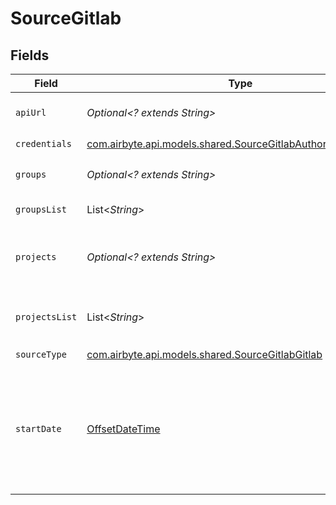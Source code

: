 # SourceGitlab


## Fields

| Field                                                                                                                                                                                                          | Type                                                                                                                                                                                                           | Required                                                                                                                                                                                                       | Description                                                                                                                                                                                                    | Example                                                                                                                                                                                                        |
| -------------------------------------------------------------------------------------------------------------------------------------------------------------------------------------------------------------- | -------------------------------------------------------------------------------------------------------------------------------------------------------------------------------------------------------------- | -------------------------------------------------------------------------------------------------------------------------------------------------------------------------------------------------------------- | -------------------------------------------------------------------------------------------------------------------------------------------------------------------------------------------------------------- | -------------------------------------------------------------------------------------------------------------------------------------------------------------------------------------------------------------- |
| `apiUrl`                                                                                                                                                                                                       | *Optional<? extends String>*                                                                                                                                                                                   | :heavy_minus_sign:                                                                                                                                                                                             | Please enter your basic URL from GitLab instance.                                                                                                                                                              | gitlab.com                                                                                                                                                                                                     |
| `credentials`                                                                                                                                                                                                  | [com.airbyte.api.models.shared.SourceGitlabAuthorizationMethod](../../models/shared/SourceGitlabAuthorizationMethod.md)                                                                                        | :heavy_check_mark:                                                                                                                                                                                             | N/A                                                                                                                                                                                                            |                                                                                                                                                                                                                |
| `groups`                                                                                                                                                                                                       | *Optional<? extends String>*                                                                                                                                                                                   | :heavy_minus_sign:                                                                                                                                                                                             | [DEPRECATED] Space-delimited list of groups. e.g. airbyte.io.                                                                                                                                                  | airbyte.io                                                                                                                                                                                                     |
| `groupsList`                                                                                                                                                                                                   | List<*String*>                                                                                                                                                                                                 | :heavy_minus_sign:                                                                                                                                                                                             | List of groups. e.g. airbyte.io.                                                                                                                                                                               | airbyte.io                                                                                                                                                                                                     |
| `projects`                                                                                                                                                                                                     | *Optional<? extends String>*                                                                                                                                                                                   | :heavy_minus_sign:                                                                                                                                                                                             | [DEPRECATED] Space-delimited list of projects. e.g. airbyte.io/documentation meltano/tap-gitlab.                                                                                                               | airbyte.io/documentation                                                                                                                                                                                       |
| `projectsList`                                                                                                                                                                                                 | List<*String*>                                                                                                                                                                                                 | :heavy_minus_sign:                                                                                                                                                                                             | Space-delimited list of projects. e.g. airbyte.io/documentation meltano/tap-gitlab.                                                                                                                            | airbyte.io/documentation                                                                                                                                                                                       |
| `sourceType`                                                                                                                                                                                                   | [com.airbyte.api.models.shared.SourceGitlabGitlab](../../models/shared/SourceGitlabGitlab.md)                                                                                                                  | :heavy_check_mark:                                                                                                                                                                                             | N/A                                                                                                                                                                                                            |                                                                                                                                                                                                                |
| `startDate`                                                                                                                                                                                                    | [OffsetDateTime](https://docs.oracle.com/javase/8/docs/api/java/time/OffsetDateTime.html)                                                                                                                      | :heavy_minus_sign:                                                                                                                                                                                             | The date from which you'd like to replicate data for GitLab API, in the format YYYY-MM-DDT00:00:00Z. Optional. If not set, all data will be replicated. All data generated after this date will be replicated. | 2021-03-01T00:00:00Z                                                                                                                                                                                           |